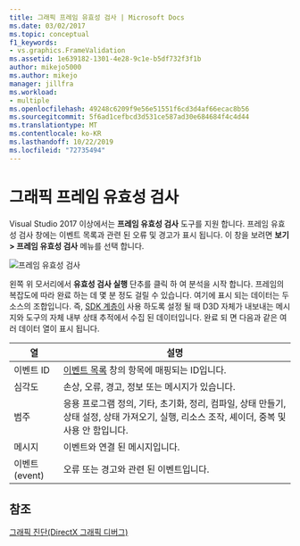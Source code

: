 ```yaml
---
title: 그래픽 프레임 유효성 검사 | Microsoft Docs
ms.date: 03/02/2017
ms.topic: conceptual
f1_keywords:
- vs.graphics.FrameValidation
ms.assetid: 1e639182-1301-4e28-9c1e-b5df732f3f1b
author: mikejo5000
ms.author: mikejo
manager: jillfra
ms.workload:
- multiple
ms.openlocfilehash: 49248c6209f9e56e51551f6cd3d4af66ecac8b56
ms.sourcegitcommit: 5f6ad1cefbcd3d531ce587ad30e684684f4c4d44
ms.translationtype: MT
ms.contentlocale: ko-KR
ms.lasthandoff: 10/22/2019
ms.locfileid: "72735494"
---
```

# <a name="graphics-frame-validation"></a>그래픽 프레임 유효성 검사
<!-- VERSIONLESS -->
Visual Studio 2017 이상에서는 **프레임 유효성 검사** 도구를 지원 합니다.  프레임 유효성 검사 창에는 이벤트 목록과 관련 된 오류 및 경고가 표시 됩니다.  이 창을 보려면 **보기 > 프레임 유효성 검사** 메뉴를 선택 합니다.

![프레임 유효성 검사](media/gfx_diag_frame_validation.png)

왼쪽 위 모서리에서 **유효성 검사 실행** 단추를 클릭 하 여 분석을 시작 합니다.  프레임의 복잡도에 따라 완료 하는 데 몇 분 정도 걸릴 수 있습니다.  여기에 표시 되는 데이터는 두 소스의 조합입니다. 즉, [SDK 계층이](/windows/desktop/direct3d11/overviews-direct3d-11-devices-layers) 사용 하도록 설정 될 때 D3D 자체가 내보내는 메시지와 도구의 자체 내부 상태 추적에서 수집 된 데이터입니다. 완료 되 면 다음과 같은 여러 데이터 열이 표시 됩니다.

| **열** | **설명** |
|------------| - |
| 이벤트 ID | [이벤트 목록](graphics-event-list.md) 창의 항목에 매핑되는 ID입니다. |
| 심각도 | 손상, 오류, 경고, 정보 또는 메시지가 있습니다. |
| 범주 | 응용 프로그램 정의, 기타, 초기화, 정리, 컴파일, 상태 만들기, 상태 설정, 상태 가져오기, 실행, 리소스 조작, 셰이더, 중복 및 사용 안 함입니다. |
| 메시지 | 이벤트와 연결 된 메시지입니다. |
| 이벤트(event) | 오류 또는 경고와 관련 된 이벤트입니다. |

## <a name="see-also"></a>참조
[그래픽 진단(DirectX 그래픽 디버그)](visual-studio-graphics-diagnostics.md)
<!-- /VERSIONLESS -->